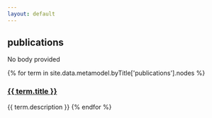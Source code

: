 ```yaml
---
layout: default
---
```

<style>
.initial-content {
  padding-left:5%;
  padding-right:25px;
}
</style>

## publications

No body provided

{% for term in site.data.metamodel.byTitle['publications'].nodes %}
### <a href='/_pages/embed?t={{ term.title }}'>{{ term.title }}</a>

{{ term.description }}
{% endfor %}
